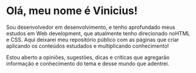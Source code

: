 
<!DOCTYPE html>
<html lang="en">
<head>
    <meta charset="UTF-8">
    <meta http-equiv="X-UA-Compatible" content="IE=edge">
    <meta name="viewport" content="width=device-width, initial-scale=1.0">
</head>



<body>
    <div>
        <h1 class="titulo">Olá, meu nome é Vinicius!</h1>
            <div>
                <p>
                Sou desenvolvedor em desenvolvimento, e tenho aprofundado meus estudos em Web development, que atualmente tenho direcionado no<span>HTML</span> e <span>CSS</span>. Aqui deixarei meu repositório público com as páginas que criar aplicando os conteúdos estudados e multiplicando conhecimento!
                </p>
                <p>
                Estou aberto a opiniões, sugestões, dicas e críticas que agregarão informação e conhecimento do tema e desse mundo que adentrei.
                </p>
            </div>
    </div>
</body>
</html>
